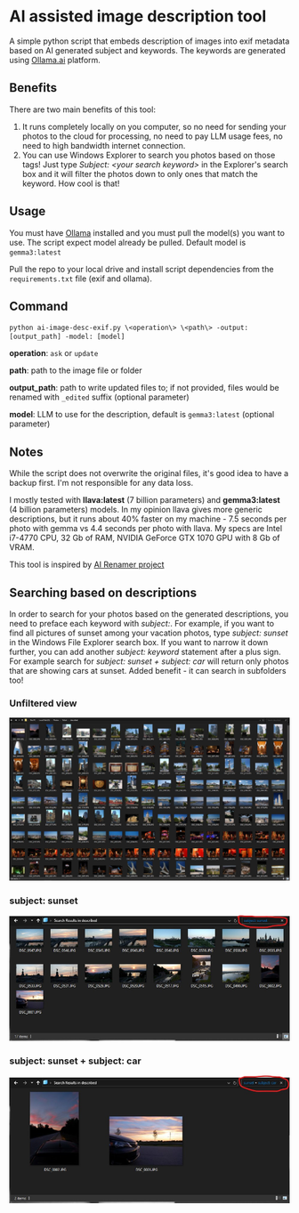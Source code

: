 # AI assisted image description tool

A simple python script that embeds description of images into exif metadata based on AI generated subject and keywords. The keywords are generated using [Ollama.ai](https://ollama.ai) platform. 

## Benefits
There are two main benefits of this tool:
1. It runs completely locally on you computer, so no need for sending your photos to the cloud for processing, no need to pay LLM usage fees, no need to high bandwidth internet connection.
2. You can use Windows Explorer to search you photos based on those tags! Just type *Subject: \<your search keyword\>* in the Explorer's search box and it will filter the photos down to only ones that match the keyword. How cool is that!

## Usage

You must have [Ollama](https://ollama.ai) installed and you must pull the model(s) you want to use. The script expect model already be pulled. Default model is `gemma3:latest`

Pull the repo to your local drive and install script dependencies from the `requirements.txt` file (exif and ollama).

## Command
```
python ai-image-desc-exif.py \<operation\> \<path\> -output: [output_path] -model: [model]
```
**operation**: `ask` or `update`

**path**: path to the image file or folder

**output_path**: path to write updated files to; if not provided, files would be renamed with `_edited` suffix (optional parameter)

**model**: LLM to use for the description, default is `gemma3:latest` (optional parameter)

## Notes
While the script does not overwrite the original files, it's good idea to have a backup first. I'm not responsible for any data loss.

I mostly tested with **llava:latest** (7 billion parameters) and **gemma3:latest** (4 billion parameters) models. In my opinion llava gives more generic descriptions, but it runs about 40% faster on my machine - 7.5 seconds per photo with gemma vs 4.4 seconds per photo with llava. My specs are Intel i7-4770 CPU, 32 Gb of RAM, NVIDIA GeForce GTX 1070 GPU with 8 Gb of VRAM.

This tool is inspired by [AI Renamer project](https://github.com/technovangelist/airenamer)

## Searching based on descriptions
In order to search for your photos based on the generated descriptions, you need to preface each keyword with *subject:*. For example, if you want to find all pictures of sunset among your vacation photos, type *subject: sunset* in the Windows File Explorer search box. If you want to narrow it down further, you can add another *subject: keyword* statement after a plus sign. For example search for *subject: sunset + subject: car* will return only photos that are showing cars at sunset. Added benefit - it can search in subfolders too!

### Unfiltered view
![Unfiltered vacation photos](./images/Screenshot_unfiltered.jpg)

### subject: sunset
![All photos of sunset](./images/Screenshot_sunset.jpg)

### subject: sunset + subject: car
![All photos of sunset](./images/Screenshot_sunset_car.jpg)
